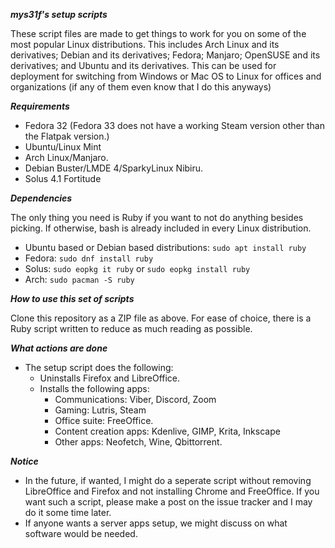 ***mys31f's setup scripts***
 
These script files are made to get things to work for you on some of the most popular Linux distributions. This includes Arch Linux and its derivatives; Debian and its derivatives; Fedora; Manjaro; OpenSUSE and its derivatives; and Ubuntu and its derivatives. This can be used for deployment for switching from Windows or Mac OS to Linux for offices and organizations (if any of them even know that I do this anyways)

***Requirements***

- Fedora 32 (Fedora 33 does not have a working Steam version other than the Flatpak version.)
- Ubuntu/Linux Mint 
- Arch Linux/Manjaro.
- Debian Buster/LMDE 4/SparkyLinux Nibiru.
- Solus 4.1 Fortitude

***Dependencies***

The only thing you need is Ruby if you want to not do anything besides picking. If otherwise, bash is already included in every Linux distribution.
- Ubuntu based or Debian based distributions: `sudo apt install ruby`
- Fedora: `sudo dnf install ruby`
- Solus: `sudo eopkg it ruby` or `sudo eopkg install ruby`
- Arch: `sudo pacman -S ruby`

***How to use this set of scripts***

Clone this repository as a ZIP file as above. For ease of choice, there is a Ruby script written to reduce as much reading as possible.

***What actions are done***

- The setup script does the following:
    + Uninstalls Firefox and LibreOffice.
    + Installs the following apps: 
        * Communications: Viber, Discord, Zoom
        * Gaming: Lutris, Steam
        * Office suite: FreeOffice. 
        * Content creation apps: Kdenlive, GIMP, Krita, Inkscape
        * Other apps: Neofetch, Wine, Qbittorrent.

***Notice***

- In the future, if wanted, I might do a seperate script without removing LibreOffice and Firefox and not installing Chrome and FreeOffice. If you want such a script, please make a post on the issue tracker and I may do it some time later.
- If anyone wants a server apps setup, we might discuss on what software would be needed.

